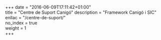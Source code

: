 +++
date        = "2016-06-09T17:11:42+01:00"	
title       = "Centre de Suport Canigó"	
description = "Framework Canigó i SIC"	
enllac		  = "/centre-de-suport/"	
no_index 	  = true	
weight 		  = 1	
+++
